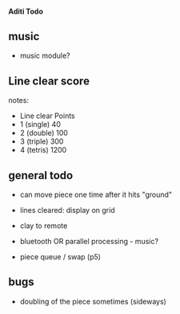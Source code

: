 #### Aditi Todo

## music
 - music module?

## Line clear score
notes:
 - Line clear	Points
 - 1 (single)	40
 - 2 (double)	100
 - 3 (triple)	300
 - 4 (tetris)	1200

## general todo
 - can move piece one time after it hits "ground"
 - lines cleared: display on grid
 - clay to remote

 - bluetooth OR parallel processing - music?
 - piece queue / swap (p5) 


 ## bugs
 - doubling of the piece sometimes (sideways)
 
